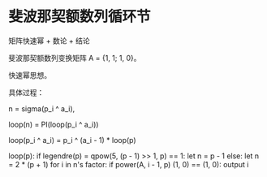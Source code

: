 # 斐波那契额数列循环节

矩阵快速幂 + 数论 + 结论

斐波那契额数列变换矩阵 A = {1, 1; 1, 0}。

快速幂思想。

具体过程：

n = sigma(p_i ^ a_i),

loop(n) = PI(loop(p_i ^ a_i))

loop(p_i ^ a_i) = p_i ^ (a_i - 1) * loop(p)

loop(p):
    if legendre(p) = qpow(5, (p - 1) >> 1, p) == 1:
        let n = p - 1
    else:
        let n = 2 * (p + 1)
    for i in n's factor:
        if power(A, i - 1, p) (1, 0) == (1, 0):
            output i